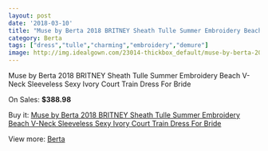 ```yaml
---
layout: post
date: '2018-03-10'
title: "Muse by Berta 2018 BRITNEY Sheath Tulle Summer Embroidery Beach V-Neck Sleeveless Sexy Ivory Court Train Dress For Bride"
category: Berta
tags: ["dress","tulle","charming","embroidery","demure"]
image: http://img.idealgown.com/23014-thickbox_default/muse-by-berta-2018-britney-sheath-tulle-summer-embroidery-beach-v-neck-sleeveless-sexy-ivory-court-train-dress-for-bride.jpg
---
```

Muse by Berta 2018 BRITNEY Sheath Tulle Summer Embroidery Beach V-Neck Sleeveless Sexy Ivory Court Train Dress For Bride

On Sales: **$388.98**
<a href="https://www.idealgown.com/en/berta/8919-muse-by-berta-2018-britney-sheath-tulle-summer-embroidery-beach-v-neck-sleeveless-sexy-ivory-court-train-dress-for-bride.html"><amp-img layout="responsive" width="600" height="600" src="//img.idealgown.com/23014-thickbox_default/muse-by-berta-2018-britney-sheath-tulle-summer-embroidery-beach-v-neck-sleeveless-sexy-ivory-court-train-dress-for-bride.jpg" alt="Muse by Berta 2018 BRITNEY Sheath Tulle Summer Embroidery Beach V-Neck Sleeveless Sexy Ivory Court Train Dress For Bride 0" /></a>
<a href="https://www.idealgown.com/en/berta/8919-muse-by-berta-2018-britney-sheath-tulle-summer-embroidery-beach-v-neck-sleeveless-sexy-ivory-court-train-dress-for-bride.html"><amp-img layout="responsive" width="600" height="600" src="//img.idealgown.com/23023-thickbox_default/muse-by-berta-2018-britney-sheath-tulle-summer-embroidery-beach-v-neck-sleeveless-sexy-ivory-court-train-dress-for-bride.jpg" alt="Muse by Berta 2018 BRITNEY Sheath Tulle Summer Embroidery Beach V-Neck Sleeveless Sexy Ivory Court Train Dress For Bride 1" /></a>
<a href="https://www.idealgown.com/en/berta/8919-muse-by-berta-2018-britney-sheath-tulle-summer-embroidery-beach-v-neck-sleeveless-sexy-ivory-court-train-dress-for-bride.html"><amp-img layout="responsive" width="600" height="600" src="//img.idealgown.com/23022-thickbox_default/muse-by-berta-2018-britney-sheath-tulle-summer-embroidery-beach-v-neck-sleeveless-sexy-ivory-court-train-dress-for-bride.jpg" alt="Muse by Berta 2018 BRITNEY Sheath Tulle Summer Embroidery Beach V-Neck Sleeveless Sexy Ivory Court Train Dress For Bride 2" /></a>
<a href="https://www.idealgown.com/en/berta/8919-muse-by-berta-2018-britney-sheath-tulle-summer-embroidery-beach-v-neck-sleeveless-sexy-ivory-court-train-dress-for-bride.html"><amp-img layout="responsive" width="600" height="600" src="//img.idealgown.com/23021-thickbox_default/muse-by-berta-2018-britney-sheath-tulle-summer-embroidery-beach-v-neck-sleeveless-sexy-ivory-court-train-dress-for-bride.jpg" alt="Muse by Berta 2018 BRITNEY Sheath Tulle Summer Embroidery Beach V-Neck Sleeveless Sexy Ivory Court Train Dress For Bride 3" /></a>
<a href="https://www.idealgown.com/en/berta/8919-muse-by-berta-2018-britney-sheath-tulle-summer-embroidery-beach-v-neck-sleeveless-sexy-ivory-court-train-dress-for-bride.html"><amp-img layout="responsive" width="600" height="600" src="//img.idealgown.com/23020-thickbox_default/muse-by-berta-2018-britney-sheath-tulle-summer-embroidery-beach-v-neck-sleeveless-sexy-ivory-court-train-dress-for-bride.jpg" alt="Muse by Berta 2018 BRITNEY Sheath Tulle Summer Embroidery Beach V-Neck Sleeveless Sexy Ivory Court Train Dress For Bride 4" /></a>
<a href="https://www.idealgown.com/en/berta/8919-muse-by-berta-2018-britney-sheath-tulle-summer-embroidery-beach-v-neck-sleeveless-sexy-ivory-court-train-dress-for-bride.html"><amp-img layout="responsive" width="600" height="600" src="//img.idealgown.com/23019-thickbox_default/muse-by-berta-2018-britney-sheath-tulle-summer-embroidery-beach-v-neck-sleeveless-sexy-ivory-court-train-dress-for-bride.jpg" alt="Muse by Berta 2018 BRITNEY Sheath Tulle Summer Embroidery Beach V-Neck Sleeveless Sexy Ivory Court Train Dress For Bride 5" /></a>
<a href="https://www.idealgown.com/en/berta/8919-muse-by-berta-2018-britney-sheath-tulle-summer-embroidery-beach-v-neck-sleeveless-sexy-ivory-court-train-dress-for-bride.html"><amp-img layout="responsive" width="600" height="600" src="//img.idealgown.com/23018-thickbox_default/muse-by-berta-2018-britney-sheath-tulle-summer-embroidery-beach-v-neck-sleeveless-sexy-ivory-court-train-dress-for-bride.jpg" alt="Muse by Berta 2018 BRITNEY Sheath Tulle Summer Embroidery Beach V-Neck Sleeveless Sexy Ivory Court Train Dress For Bride 6" /></a>
<a href="https://www.idealgown.com/en/berta/8919-muse-by-berta-2018-britney-sheath-tulle-summer-embroidery-beach-v-neck-sleeveless-sexy-ivory-court-train-dress-for-bride.html"><amp-img layout="responsive" width="600" height="600" src="//img.idealgown.com/23017-thickbox_default/muse-by-berta-2018-britney-sheath-tulle-summer-embroidery-beach-v-neck-sleeveless-sexy-ivory-court-train-dress-for-bride.jpg" alt="Muse by Berta 2018 BRITNEY Sheath Tulle Summer Embroidery Beach V-Neck Sleeveless Sexy Ivory Court Train Dress For Bride 7" /></a>
<a href="https://www.idealgown.com/en/berta/8919-muse-by-berta-2018-britney-sheath-tulle-summer-embroidery-beach-v-neck-sleeveless-sexy-ivory-court-train-dress-for-bride.html"><amp-img layout="responsive" width="600" height="600" src="//img.idealgown.com/23016-thickbox_default/muse-by-berta-2018-britney-sheath-tulle-summer-embroidery-beach-v-neck-sleeveless-sexy-ivory-court-train-dress-for-bride.jpg" alt="Muse by Berta 2018 BRITNEY Sheath Tulle Summer Embroidery Beach V-Neck Sleeveless Sexy Ivory Court Train Dress For Bride 8" /></a>
<a href="https://www.idealgown.com/en/berta/8919-muse-by-berta-2018-britney-sheath-tulle-summer-embroidery-beach-v-neck-sleeveless-sexy-ivory-court-train-dress-for-bride.html"><amp-img layout="responsive" width="600" height="600" src="//img.idealgown.com/23015-thickbox_default/muse-by-berta-2018-britney-sheath-tulle-summer-embroidery-beach-v-neck-sleeveless-sexy-ivory-court-train-dress-for-bride.jpg" alt="Muse by Berta 2018 BRITNEY Sheath Tulle Summer Embroidery Beach V-Neck Sleeveless Sexy Ivory Court Train Dress For Bride 9" /></a>

Buy it: [Muse by Berta 2018 BRITNEY Sheath Tulle Summer Embroidery Beach V-Neck Sleeveless Sexy Ivory Court Train Dress For Bride](https://www.idealgown.com/en/berta/8919-muse-by-berta-2018-britney-sheath-tulle-summer-embroidery-beach-v-neck-sleeveless-sexy-ivory-court-train-dress-for-bride.html "Muse by Berta 2018 BRITNEY Sheath Tulle Summer Embroidery Beach V-Neck Sleeveless Sexy Ivory Court Train Dress For Bride")

View more: [Berta](https://www.idealgown.com/en/116-berta "Berta")